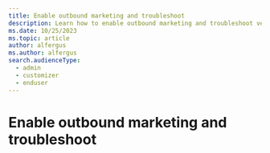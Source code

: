 ```yaml
---
title: Enable outbound marketing and troubleshoot
description: Learn how to enable outbound marketing and troubleshoot version control in Dynamics 365 Customer Insights - Journeys.
ms.date: 10/25/2023
ms.topic: article
author: alfergus
ms.author: alfergus
search.audienceType: 
  - admin
  - customizer
  - enduser
---
```


# Enable outbound marketing and troubleshoot
